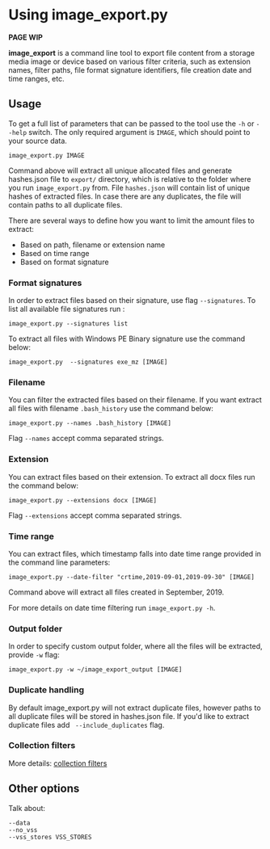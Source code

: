 # Using image_export.py

**PAGE WIP**

**image_export** is a command line tool to export file content from a storage media image or device based on various filter criteria, such as extension names, filter paths, file format signature identifiers, file creation date and time ranges, etc.

## Usage

To get a full list of parameters that can be passed to the tool use the ``-h`` or ``--help`` switch. The only required argument is ``IMAGE``, which should point to your source data.

```
image_export.py IMAGE
```

Command above will extract all unique allocated files and generate hashes.json file to ``export/`` directory, which is relative to the folder where you run ``image_export.py`` from. File ``hashes.json`` will contain list of unique hashes of extracted files. In case there are any duplicates, the file will contain paths to all duplicate files.

There are several ways to define how you want to limit the amount files to extract:
 + Based on path, filename or extension name
 + Based on time range
 + Based on format signature

### Format signatures
In order to extract files based on their signature, use flag ``--signatures``. To list all available file signatures run :

```
image_export.py --signatures list
```

To extract all files with Windows PE Binary signature use the command below:

```
image_export.py  --signatures exe_mz [IMAGE]
```

### Filename
You can filter the extracted files based on their filename. If you want extract all files with filename ``.bash_history`` use the command below:

```
image_export.py --names .bash_history [IMAGE]
```

Flag ``--names`` accept comma separated strings.

### Extension
You can extract files based on their extension. To extract all docx files run the command below:


```
image_export.py --extensions docx [IMAGE]
```

Flag ``--extensions`` accept comma separated strings.

### Time range
You can extract files, which timestamp falls into date time range provided in the command line parameters:

```
image_export.py --date-filter "crtime,2019-09-01,2019-09-30" [IMAGE]
```

Command above will extract all files created in September, 2019.


For more details on date time filtering run ``image_export.py -h``.

### Output folder
In order to specify custom output folder, where all the files will be extracted, provide ``-w`` flag:

```
image_export.py -w ~/image_export_output [IMAGE]
```

### Duplicate handling
By default image_export.py will not extract duplicate files, however paths to all duplicate files will be stored in hashes.json file. If you'd like to extract duplicate files add `` --include_duplicates`` flag.


### Collection filters
More details: [collection filters](Collection-Filters.md)


## Other options

Talk about:
```
--data
--no_vss
--vss_stores VSS_STORES
```
